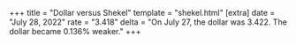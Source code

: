 +++
title = "Dollar versus Shekel"
template = "shekel.html"
[extra]
date = "July 28, 2022"
rate = "3.418"
delta = "On July 27, the dollar was 3.422. The dollar became 0.136% weaker."
+++
